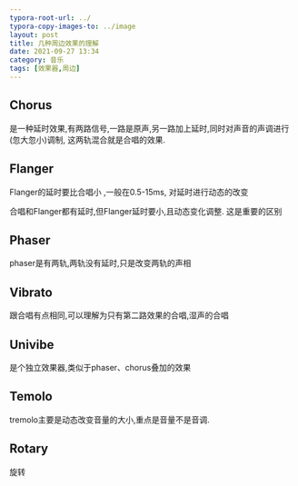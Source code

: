 ```yaml
---
typora-root-url: ../
typora-copy-images-to: ../image
layout: post
title: 几种周边效果的理解
date: 2021-09-27 13:34
category: 音乐
tags: [效果器,周边]
---
```




## Chorus

是一种延时效果,有两路信号,一路是原声,另一路加上延时,同时对声音的声调进行(忽大忽小)调制,  这两轨混合就是合唱的效果.



## Flanger

Flanger的延时要比合唱小 ,一般在0.5-15ms, 对延时进行动态的改变

合唱和Flanger都有延时,但Flanger延时要小,且动态变化调整. 这是重要的区别

## Phaser

phaser是有两轨,两轨没有延时,只是改变两轨的声相

## Vibrato

跟合唱有点相同,可以理解为只有第二路效果的合唱,湿声的合唱

## Univibe

是个独立效果器,类似于phaser、chorus叠加的效果

## Temolo

tremolo主要是动态改变音量的大小,重点是音量不是音调.

## Rotary

旋转
